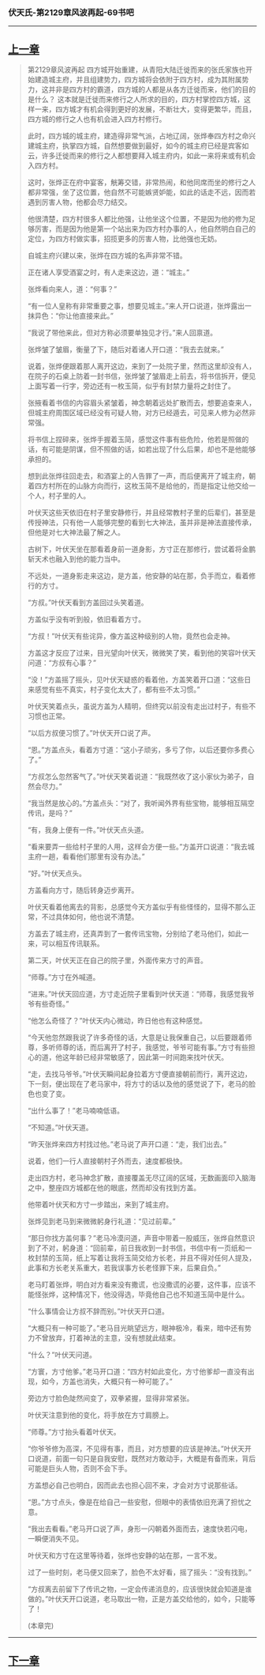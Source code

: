 ### 伏天氏-第2129章风波再起-69书吧

--------
[上一章](./9507f61ce07bf930ab4fdafe0f3d2e40.md)
--------


>
>
>
>第2129章风波再起
>四方城开始重建，从青阳大陆迁徙而来的张氏家族也开始建造城主府，并且组建势力，四方城将会依附于四方村，成为其附属势力，这并非是四方村的霸道，四方城的人都是从各方迁徙而来，他们的目的是什么？
>这本就是迁徙而来修行之人所求的目的，四方村掌控四方城，这样一来，四方城才有机会得到更好的发展，不断壮大，变得更繁华，而且，四方城的修行之人也有机会进入四方村修行。
>
>此时，四方城的城主府，建造得非常气派，占地辽阔，张烨奉四方村之命兴建城主府，执掌四方城，自然想要做到最好，如今的城主府已经是宾客如云，许多迁徙而来的修行之人都想要拜入城主府内，如此一来将来或有机会入四方村。
>
>这时，张烨正在府中宴客，觥筹交错，非常热闹，和他同席而坐的修行之人都非常强，坐了这位置，他自然不可能嫉贤妒能，如此的话走不远，因而若遇到厉害人物，他都会尽力结交。
>
>他很清楚，四方村很多人都比他强，让他坐这个位置，不是因为他的修为足够厉害，而是因为他是第一个站出来为四方村办事的人，他自然明白自己的定位，为四方村做实事，招揽更多的厉害人物，比他强也无妨。
>
>自城主府兴建以来，张烨在四方城的名声非常不错。
>
>正在诸人享受酒宴之时，有人走来这边，道：“城主。”
>
>张烨看向来人，道：“何事？”
>
>“有一位人皇称有非常重要之事，想要见城主。”来人开口说道，张烨露出一抹异色：“你让他直接来此。”
>
>“我说了带他来此，但对方称必须要单独见才行。”来人回禀道。
>
>张烨皱了皱眉，衡量了下，随后对着诸人开口道：“我去去就来。”
>
>说着，张烨便跟着那人离开这边，来到了一处院子里，然而这里却没有人，在院子的石桌上防着一封书信，张烨皱了皱眉走上前去，将书信拆开，便见上面写着一行字，旁边还有一枚玉简，似乎有封禁力量将之封住了。
>
>张掖看着书信的内容眉头紧皱着，神念朝着远处扩散而去，想要追查来人，但城主府周围区域已经没有可疑人物，对方已经遁去，可见来人修为必然非常强。
>
>将书信上捏碎来，张烨手握着玉简，感觉这件事有些危险，他若是照做的话，有可能是阴谋，但不照做的话，如若出现了什么后果，却也不是他能够承担的。
>
>想到此张烨往回走去，和酒宴上的人告罪了一声，而后便离开了城主府，朝着四方村所在的山脉方向而行，这枚玉简不是给他的，而是指定让他交给一个人，村子里的人。
>
>叶伏天这些天依旧在村子里安静修行，并且经常教村子里的后辈们，甚至是传授神法，只有他一人能够完整的看到七大神法，虽并非是神法直接传承，但他是对七大神法最了解之人。
>
>古树下，叶伏天坐在那看着身前一道身影，方寸正在那修行，尝试着将金鹏斩天术也融入到他的能力当中。
>
>不远处，一道身影走来这边，是方盖，他安静的站在那，负手而立，看着修行的方寸。
>
>“方叔。”叶伏天看到方盖回过头笑着道。
>
>方盖似乎没有听到般，依旧看着方寸。
>
>“方叔！”叶伏天有些诧异，像方盖这种级别的人物，竟然也会走神。
>
>方盖这才反应了过来，目光望向叶伏天，微微笑了笑，看到他的笑容叶伏天问道：“方叔有心事？”
>
>“没！”方盖摇了摇头，见叶伏天疑惑的看着他，方盖笑着开口道：“这些日来感觉有些不真实，村子变化太大了，都有些不太习惯。”
>
>叶伏天笑着点头，虽说方盖为人精明，但终究以前没有走出过村子，有些不习惯也正常。
>
>“以后方叔便习惯了。”叶伏天开口说了声。
>
>“恩。”方盖点头，看着方寸道：“这小子顽劣，多亏了你，以后还要你多费心了。”
>
>“方叔怎么忽然客气了。”叶伏天笑着说道：“我既然收了这小家伙为弟子，自然会尽力。”
>
>“我当然是放心的。”方盖点头：“对了，我听闻外界有些宝物，能够相互隔空传讯，是吗？”
>
>“有，我身上便有一件。”叶伏天点头道。
>
>“看来要弄一些给村子里的人用，这样会方便一些。”方盖开口说道：“我去城主府一趟，看看他们那里有没有办法。”
>
>“好。”叶伏天点头。
>
>方盖看向方寸，随后转身迈步离开。
>
>叶伏天看着他离去的背影，总感觉今天方盖似乎有些怪怪的，显得不那么正常，不过具体如何，他也说不清楚。
>
>方盖去了城主府，还真弄到了一套传讯宝物，分别给了老马他们，如此一来，可以相互传讯联系。
>
>第二天，叶伏天正在自己的院子里，外面传来方寸的声音。
>
>“师尊。”方寸在外喊道。
>
>“进来。”叶伏天回应道，方寸走近院子里看到叶伏天道：“师尊，我感觉我爷爷有些奇怪。”
>
>“他怎么奇怪了？”叶伏天内心微动，昨日他也有这种感觉。
>
>“今天他忽然跟我说了许多奇怪的话，大意是让我保重自己，以后要跟着师尊，多听师尊的话，而后离开了村子，我感觉，爷爷可能有事。”方寸有些担心的道，他这年龄已经非常敏感了，因此第一时间跑来找叶伏天。
>
>“走，去找马爷爷。”叶伏天瞬间起身拉着方寸便直接朝前而行，离开这边，下一刻，便出现在了老马家中，将方寸的话以及他的感觉说了下，老马的脸色也变了变。
>
>“出什么事了！”老马喃喃低语。
>
>“不知道。”叶伏天道。
>
>“昨天张烨来四方村找过他。”老马说了声开口道：“走，我们出去。”
>
>说着，他们一行人直接朝村子外而去，速度都极快。
>
>走出四方村，老马神念扩散，直接覆盖无尽辽阔的区域，无数画面印入脑海之中，整座四方城都在他的眼底，然而却没有找到方盖。
>
>他带着叶伏天和方寸一步踏出，来到了城主府。
>
>张烨见到老马到来微微躬身行礼道：“见过前辈。”
>
>“那日你找方盖何事？”老马冷漠问道，声音中带着一股威压，张烨自然意识到了不对，躬身道：“回前辈，前日我收到一封书信，书信中有一页纸和一枚封禁的玉简，纸上写着让我将玉简交给方长老，并且不得对任何人提及，此事和方长老关系重大，若我误事方长老怪罪下来，后果自负。”
>
>老马盯着张烨，明白对方看来没有撒谎，也没撒谎的必要，这件事，应该不能怪张烨，这种情况下，他没得选，毕竟他自己也不知道玉简中是什么。
>
>“什么事情会让方叔不辞而别。”叶伏天开口道。
>
>“大概只有一种可能了。”老马目光眺望远方，眼神极冷，看来，暗中还有势力不曾放弃，打着神法的主意，没有想就此结束。
>
>“什么？”叶伏天问道。
>
>“方寰，方寸他爹。”老马开口道：“四方村如此变化，方寸他爹却一直没有出现，如今，方盖也消失，大概只有一种可能了。”
>
>旁边方寸脸色陡然间变了，双拳紧握，显得非常紧张。
>
>叶伏天注意到他的变化，将手放在方寸肩膀上。
>
>“师尊。”方寸抬头看着叶伏天。
>
>“你爷爷修为高深，不见得有事，而且，对方想要的应该是神法。”叶伏天开口说道，前面一句只是自我安慰，既然对方敢动手，大概是有备而来，背后可能是巨头人物，否则不会下手。
>
>方盖想必自己也明白，因而此去也担心回不来，才会对方寸说那些话。
>
>“恩。”方寸点头，像是在给自己一些安慰，但眼中的表情依旧充满了担忧之意。
>
>“我出去看看。”老马开口说了声，身形一闪朝着外面而去，速度快若闪电，一瞬便消失不见。
>
>叶伏天和方寸在这里等待着，张烨也安静的站在那，一言不发。
>
>过了一些时刻，老马便又回来了，脸色不太好看，摇了摇头：“没有找到。”
>
>“方叔离去前留下了传讯之物，一定会传递消息的，应该很快就会知道是谁做的。”叶伏天开口说道，老马取出一物，正是方盖交给他的，如今，只能等了！
>
>(本章完)
>
>

--------
[下一章](./68327a206b41b78e3ebc82701783429f.md)
--------
